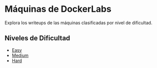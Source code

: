 # Máquinas de DockerLabs

Explora los writeups de las máquinas clasificadas por nivel de dificultad.

## Niveles de Dificultad

- [Easy](Easy/)
- [Medium](Medium/)
- [Hard](Hard/)
